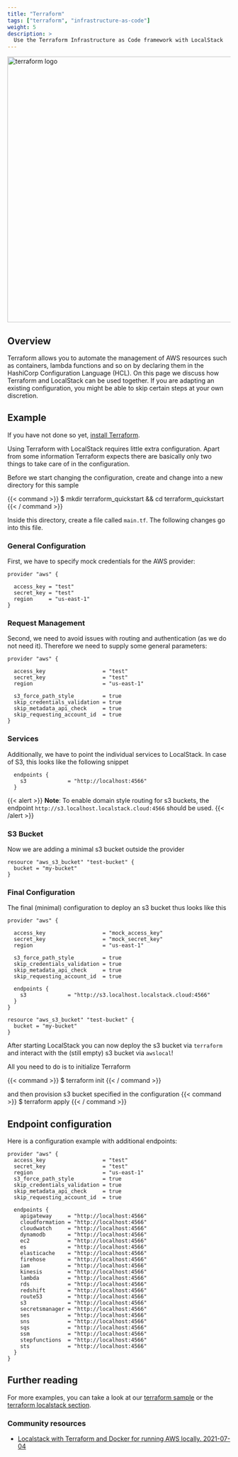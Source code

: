 ```yaml
---
title: "Terraform"
tags: ["terraform", "infrastructure-as-code"]
weight: 5
description: >
  Use the Terraform Infrastructure as Code framework with LocalStack
---
```


<img src="logo-terraform-main.svg" width="600px" alt="terraform logo">

## Overview

Terraform allows you to automate the management of AWS resources such as containers, lambda functions and so on by declaring them in the HashiCorp Configuration Language (HCL).
On this page we discuss how Terraform and LocalStack can be used together.
If you are adapting an existing configuration, you might be able to skip certain steps at your own discretion.

## Example

If you have not done so yet, [install Terraform](https://learn.hashicorp.com/tutorials/terraform/install-cli?in=terraform/aws-get-started).

Using Terraform with LocalStack requires little extra configuration.
Apart from some information Terraform expects there are basically only two things to take care of in the configuration.

Before we start changing the configuration, create and change into a new directory for this sample

{{< command >}}
$ mkdir terraform_quickstart && cd terraform_quickstart
{{< / command >}}

Inside this directory, create a file called `main.tf`.
The following changes go into this file.

### General Configuration

First, we have to specify mock credentials for the AWS provider:

```hcl
provider "aws" {
  
  access_key = "test"
  secret_key = "test"
  region     = "us-east-1"
}
```

### Request Management

Second, we need to avoid issues with routing and authentication (as we do not need it).
Therefore we need to supply some general parameters:

```hcl
provider "aws" {
  
  access_key                  = "test"
  secret_key                  = "test"
  region                      = "us-east-1"
  
  s3_force_path_style         = true
  skip_credentials_validation = true
  skip_metadata_api_check     = true
  skip_requesting_account_id  = true
}
```

### Services
Additionally, we have to point the individual services to LocalStack.
In case of S3, this looks like the following snippet

```hcl
  endpoints {
    s3             = "http://localhost:4566"
  }
```

{{< alert >}}
**Note**: To enable domain style routing for s3 buckets, the endpoint `http://s3.localhost.localstack.cloud:4566` should be used.
{{< /alert >}}

### S3 Bucket

Now we are adding a minimal s3 bucket outside the provider
```hcl
resource "aws_s3_bucket" "test-bucket" {
  bucket = "my-bucket"
}

```

### Final Configuration

The final (minimal) configuration to deploy an s3 bucket thus looks like this
```hcl
provider "aws" {
  
  access_key                  = "mock_access_key"
  secret_key                  = "mock_secret_key"  
  region                      = "us-east-1"
  
  s3_force_path_style         = true
  skip_credentials_validation = true
  skip_metadata_api_check     = true
  skip_requesting_account_id  = true

  endpoints {
    s3             = "http://s3.localhost.localstack.cloud:4566"
  }
}

resource "aws_s3_bucket" "test-bucket" {
  bucket = "my-bucket"
}
```

After starting LocalStack you can now deploy the s3 bucket via `terraform` and interact with the (still empty) s3 bucket via `awslocal`!

All you need to do is to initialize Terraform

{{< command >}}
$ terraform init
{{< / command >}}

and then provision s3 bucket specified in the configuration
{{< command >}}
$ terraform apply
{{< / command >}}

## Endpoint configuration

Here is a configuration example with additional endpoints:

```hcl
provider "aws" {
  access_key                  = "test"
  secret_key                  = "test"
  region                      = "us-east-1"
  s3_force_path_style         = true
  skip_credentials_validation = true
  skip_metadata_api_check     = true
  skip_requesting_account_id  = true

  endpoints {
    apigateway     = "http://localhost:4566"
    cloudformation = "http://localhost:4566"
    cloudwatch     = "http://localhost:4566"
    dynamodb       = "http://localhost:4566"
    ec2            = "http://localhost:4566"
    es             = "http://localhost:4566"
    elasticache    = "http://localhost:4566"
    firehose       = "http://localhost:4566"
    iam            = "http://localhost:4566"
    kinesis        = "http://localhost:4566"
    lambda         = "http://localhost:4566"
    rds            = "http://localhost:4566"
    redshift       = "http://localhost:4566"
    route53        = "http://localhost:4566"
    s3             = "http://localhost:4566"
    secretsmanager = "http://localhost:4566"
    ses            = "http://localhost:4566"
    sns            = "http://localhost:4566"
    sqs            = "http://localhost:4566"
    ssm            = "http://localhost:4566"
    stepfunctions  = "http://localhost:4566"
    sts            = "http://localhost:4566"
  }
}
```

## Further reading

For more examples, you can take a look at our [terraform sample](https://github.com/localstack/localstack-pro-samples/tree/master/terraform-resources) or the [terraform localstack section](https://registry.terraform.io/providers/hashicorp/aws/latest/docs/guides/custom-service-endpoints#localstack).

### Community resources

* [Localstack with Terraform and Docker for running AWS locally. 2021-07-04](https://dev.to/mrwormhole/localstack-with-terraform-and-docker-for-running-aws-locally-3a6d)

